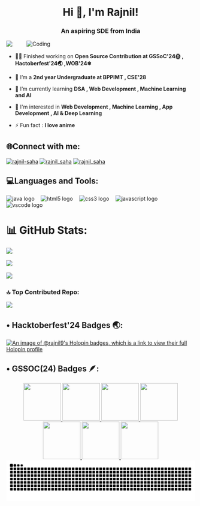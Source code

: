 <h1 align="center">Hi 👋, I'm Rajnil!</h1>
<h3 align="center">An aspiring SDE from India</h3>


<img align="right" alt="Coding" width="450" src="https://media1.tenor.com/m/OKzRcUCJjdsAAAAC/mushoku-tensei-rudeus-greyrat.gif">

[![](https://visitcount.itsvg.in/api?id=rajnil9&label=Profile%20Views&color=11&icon=5&pretty=false)](https://visitcount.itsvg.in)




- 👨‍💻 Finished working on **Open Source Contribution at GSSoC'24🌞 , Hactoberfest'24🌏 ,WOB'24❄**

- 👯 I’m a **2nd year Undergraduate at BPPIMT , CSE'28**

- 🌱 I’m currently learning **DSA , Web Development , Machine Learning and AI**

- 🌟 I'm interested in **Web Development , Machine Learning , App Development , AI & Deep Learning**

- ⚡ Fun fact : **I love anime**

<h2 align="left">🌐Connect with me:</h2>
<p align="left">
<a href="https://linkedin.com/in/rajnil-saha" target="blank"><img align="center" src="https://raw.githubusercontent.com/rahuldkjain/github-profile-readme-generator/master/src/images/icons/Social/linked-in-alt.svg" alt="rajnil-saha" height="40" width="50" /></a>
<a href="https://instagram.com/rajnil_saha" target="blank"><img align="center" src="https://raw.githubusercontent.com/rahuldkjain/github-profile-readme-generator/master/src/images/icons/Social/instagram.svg" alt="rajnil_saha" height="40" width="50" /></a>
<a href="https://www.leetcode.com/rajnil_saha" target="blank"><img align="center" src="https://raw.githubusercontent.com/rahuldkjain/github-profile-readme-generator/master/src/images/icons/Social/leet-code.svg" alt="rajnil_saha" height="40" width="50" /></a>

  
</p>
<h2 align="left">💻Languages and Tools:</h2>
<p <div align="left">
<img src="https://cdn.jsdelivr.net/gh/devicons/devicon/icons/java/java-original.svg" height="40" alt="java logo" />
<img width="9" />
<img src="https://cdn.simpleicons.org/html5/E34F26" height="40" alt="html5 logo" />
<img width="9" />
<img src="https://cdn.jsdelivr.net/gh/devicons/devicon/icons/css3/css3-original.svg" height="40" alt="css3 logo" />
<img width="9" />
<img src="https://cdn.jsdelivr.net/gh/devicons/devicon/icons/javascript/javascript-original.svg" height="40" alt="javascript logo" />
<img width="9" />
<img src="https://cdn.jsdelivr.net/gh/devicons/devicon/icons/vscode/vscode-original.svg" height="40" alt="vscode logo" />
</div> </p>

# 📊 GitHub Stats:

![](https://github-readme-stats.vercel.app/api?username=rajnil9&theme=synthwave&hide_border=false&include_all_commits=true&count_private=true)

![](https://streak-stats.demolab.com/?user=rajnil9&theme=synthwave&hide_border=false)

![](https://github-readme-stats.vercel.app/api/top-langs/?username=rajnil9&theme=synthwave&hide_border=false&include_all_commits=true&count_private=true&layout=compact&cache_seconds=86400)

### 🔝 Top Contributed Repo:

![](https://github-contributor-stats.vercel.app/api?username=rajnil9&limit=5&theme=synthwave&combine_all_yearly_contributions=true)

## • Hacktoberfest'24 Badges 🌏:
[![An image of @rajnil9's Holopin badges, which is a link to view their full Holopin profile](https://holopin.me/rajnil9)](https://holopin.io/@rajnil9)


## • GSSOC(24) Badges 🪶:
<div style='display:flex; align-items:center; gap: 10 px;' align='center'><a href="https://gssoc.girlscript.tech/leaderboard?year=2024Extd&username=rajnil9">
<img src="https://raw.githubusercontent.com/GSSoC24/Postman-Challenge/main/docs/assets/Postman%20White.png" width="100px" height="100px" />
  <img src="https://raw.githubusercontent.com/GSSoC24/Hack-Web3Conf/refs/heads/main/assets/Hack-Web3Conf%202024%20Badge%20(2).png" width="100px" height="100px" />
 <img src="https://raw.githubusercontent.com/GSSoC24/Postman-Challenge/main/docs/assets/1.png" width="100px" height="100px" />
  <img src="https://raw.githubusercontent.com/GSSoC24/Postman-Challenge/main/docs/assets/2.png" width="100px" height="100px" />
  <img src="https://raw.githubusercontent.com/GSSoC24/Postman-Challenge/main/docs/assets/3.png" width="100px" height="100px" />
  <img src="https://raw.githubusercontent.com/GSSoC24/Postman-Challenge/main/docs/assets/4.png" width="100px" height="100px" />
  <img src="https://raw.githubusercontent.com/GSSoC24/Postman-Challenge/main/docs/assets/5.png" width="100px" height="100px" />
 
  
</a>
</div>
</details>



</a>
</div>


<img src="https://raw.githubusercontent.com/rajnil9/rajnil9/output/snake.svg" width = 1500 alt="Snake animation" />
